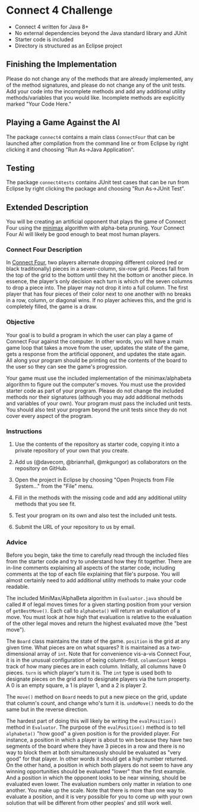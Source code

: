 # Connect 4 Challenge
- Connect 4 written for Java 8+
- No external dependencies beyond the Java standard library and JUnit
- Starter code is included
- Directory is structured as an Eclipse project

## Finishing the Implementation
Please do not change any of the methods that are already implemented, any of the method signatures, and please do not change any of the unit tests. Add your code into the incomplete methods and add any additional utility methods/variables that you would like. Incomplete methods are explicitly marked "Your Code Here."

## Playing a Game Against the AI

The package `connect4` contains a main class `ConnectFour` that can be launched after compilation from the command line or from Eclipse by right clicking it and choosing "Run As->Java Application".

## Testing

The package `connect4tests` contains JUnit test cases that can be run from Eclipse by right clicking the package and choosing "Run As->JUnit Test".

## Extended Description

You will be creating an artificial opponent that plays the game of Connect Four using the [minimax](https://en.wikipedia.org/wiki/Minimax) algorithm with alpha-beta pruning. Your Connect Four AI will likely be good enough to beat most human players.

### Connect Four Description

In [Connect Four](https://en.wikipedia.org/wiki/Connect_Four), two players alternate dropping different colored (red or black traditionally) pieces in a seven-column, six-row grid. Pieces fall from the top of the grid to the bottom until they hit the bottom or another piece. In essence, the player’s only decision each turn is which of the seven columns to drop a piece into. The player may not drop it into a full column. The first player that has four pieces of their color next to one another with no breaks in a row, column, or diagonal wins. If no player achieves this, and the grid is completely filled, the game is a draw.

### Objective

Your goal is to build a program in which the user can play a game of Connect Four against the computer. In other words, you will have a main game loop that takes a move from the user, updates the state of the game, gets a response from the artificial opponent, and updates the state again. All along your program should be printing out the contents of the board to the user so they can see the game's progression.

Your game must use the included implementation of the minimax/alphabeta algorithm to figure out the computer's moves. You must use the provided starter code as part of your program. Please do not change the included methods nor their signatures (although you may add additional methods and variables of your own). Your program must pass the included unit tests. You should also test your program beyond the unit tests since they do not cover every aspect of the program.

### Instructions

1. Use the contents of the repository as starter code, copying it into a private repository of your own that you create.

2. Add us (@davecom, @brianrhall, @mkgungor) as collaborators on the repository on GitHub.

3. Open the project in Eclipse by choosing "Open Projects from File System..." from the "File" menu.

4. Fill in the methods with the missing code and add any additional utility methods that you see fit.

5. Test your program on its own and also test the included unit tests.

6. Submit the URL of your repository to us by email.

### Advice

Before you begin, take the time to carefully read through the included files from the starter code and try to understand how they fit together. There are in-line comments explaining all aspects of the starter code, including comments at the top of each file explaining that file's purpose. You will almost certainly need to add additional utility methods to make your code readable. 

The included MiniMax/AlphaBeta algorithm in `Evaluator.java` should be called # of legal moves times for a given starting position from your version of `getBestMove()`. Each call to `alphabeta()` will return an evaluation of a move. You must look at how high that evaluation is relative to the evaluation of the other legal moves and return the highest evaluated move (the "best move"). 

The `Board` class maintains the state of the game. `position` is the grid at any given time. What pieces are on what squares? It is maintained as a two-dimensional array of `int`. Note that for convenience vis-a-vis Connect Four, it is in the unusual configuration of being column-first. `columnCount` keeps track of how many pieces are in each column. Initially, all columns have 0 pieces. `turn` is which player's turn it is. The `int` type is used both to designate pieces on the grid and to designate players via the turn property. A 0 is an empty square, a 1 is player 1, and a 2 is player 2.

The `move()` method on `Board` needs to put a new piece on the grid, update that column's count, and change who's turn it is. `undoMove()` needs to do the same but in the reverse direction.

The hardest part of doing this will likely be writing the `evalPosition()` method in `Evaluator`. The purpose of the `evalPosition()` method is to tell `alphabeta()` "how good" a given position is for the provided player. For instance, a position in which a player is about to win because they have two segments of the board where they have 3 pieces in a row and there is no way to block them at both simultaneously should be evaluated as "very good" for that player. In other words it should get a high number returned. On the other hand, a position in which both players do not seem to have any winning opportunities should be evaluated "lower" than the first example. And a position in which the opponent looks to be near winning, should be evaluated even lower. The evaluation numbers only matter in relation to one another. You make up the scale. Note that there is more than one way to evaluate a position, and it is very possible for you to come up with your own solution that will be different from other peoples' and still work well.
